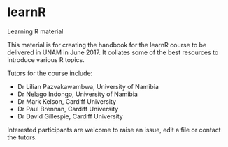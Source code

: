 # learnR
Learning R material

This material is for creating the handbook for the learnR course to be delivered in UNAM in June 2017. 
It collates some of the best resources to introduce various R topics.

Tutors for the course include:
* Dr Lilian Pazvakawambwa, University of Namibia
* Dr Nelago Indongo, University of Namibia
* Dr Mark Kelson, Cardiff University
* Dr Paul Brennan, Cardiff University
* Dr David Gillespie, Cardiff University

Interested participants are welcome to raise an issue, edit a file or contact the tutors. 

